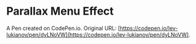 # Parallax Menu Effect

A Pen created on CodePen.io. Original URL: [https://codepen.io/lev-lukianov/pen/dyLNoVW](https://codepen.io/lev-lukianov/pen/dyLNoVW).

